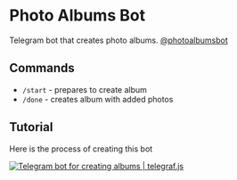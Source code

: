 # Photo Albums Bot

Telegram bot that creates photo albums.  [@photoalbumsbot](https://t.me/photoalbumsbot)

## Commands

 - `/start` - prepares to create album
 - `/done` - creates album with added photos

 ## Tutorial

Here is the process of creating this bot

[![Telegram bot for creating albums | telegraf.js](https://img.youtube.com/vi/ldhnldKq5Kk/0.jpg)](http://www.youtube.com/watch?v=ldhnldKq5Kk)
